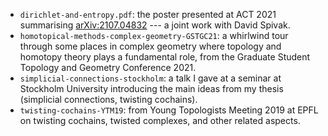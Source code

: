 - `dirichlet-and-entropy.pdf`: the poster presented at ACT 2021 summarising [arXiv:2107.04832](https://arxiv.org/abs/2107.04832) --- a joint work with David Spivak.
- `homotopical-methods-complex-geometry-GSTGC21`: a whirlwind tour through some places in complex geometry where topology and homotopy theory plays a fundamental role, from the Graduate Student Topology and Geometry Conference 2021.
- `simplicial-connections-stockholm`: a talk I gave at a seminar at Stockholm University introducing the main ideas from my thesis (simplicial connections, twisting cochains).
- `twisting-cochains-YTM19`: from Young Topologists Meeting 2019 at EPFL on twisting cochains, twisted complexes, and other related aspects.
